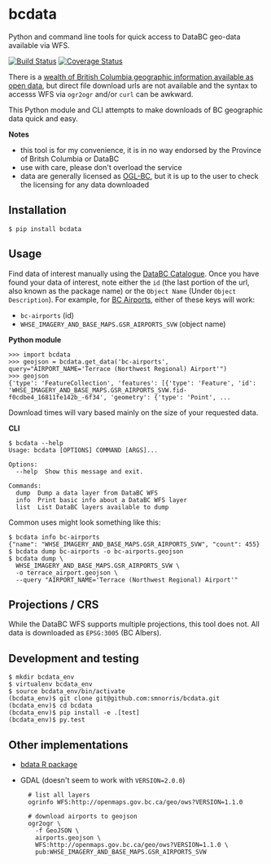 # bcdata

Python and command line tools for quick access to DataBC geo-data available via WFS.

[![Build Status](https://travis-ci.org/smnorris/bcdata.svg?branch=master)](https://travis-ci.org/smnorris/bcdata)
[![Coverage Status](https://coveralls.io/repos/github/smnorris/bcdata/badge.svg?branch=master)](https://coveralls.io/github/smnorris/bcdata?branch=master)

There is a [wealth of British Columbia geographic information available as open
data](https://catalogue.data.gov.bc.ca/dataset?download_audience=Public),
but direct file download urls are not available and the syntax to accesss WFS via `ogr2ogr` and/or `curl` can be awkward.

This Python module and CLI attempts to make downloads of BC geographic data quick and easy.


**Notes**

- this tool is for my convenience, it is in no way endorsed by the Province of Britsh Columbia or DataBC
- use with care, please don't overload the service
- data are generally licensed as [OGL-BC](http://www2.gov.bc.ca/gov/content/governments/about-the-bc-government/databc/open-data/open-government-license-bc), but it is up to the user to check the licensing for any data downloaded


## Installation

    $ pip install bcdata

## Usage

Find data of interest manually using the [DataBC Catalogue](https://catalogue.data.gov.bc.ca/dataset?download_audience=Public). Once you have found your data of interest, note either the `id` (the last portion of the url, also known as the package name) or the `Object Name` (Under `Object Description`). For example, for [BC Airports]( https://catalogue.data.gov.bc.ca/dataset/bc-airports), either of these keys will work:

- `bc-airports` (id)
- `WHSE_IMAGERY_AND_BASE_MAPS.GSR_AIRPORTS_SVW` (object name)

**Python module**

    >>> import bcdata
    >>> geojson = bcdata.get_data('bc-airports', query="AIRPORT_NAME='Terrace (Northwest Regional) Airport'")
    >>> geojson
    {'type': 'FeatureCollection', 'features': [{'type': 'Feature', 'id': 'WHSE_IMAGERY_AND_BASE_MAPS.GSR_AIRPORTS_SVW.fid-f0cdbe4_16811fe142b_-6f34', 'geometry': {'type': 'Point', ...

Download times will vary based mainly on the size of your requested data.

**CLI**

    $ bcdata --help
    Usage: bcdata [OPTIONS] COMMAND [ARGS]...

    Options:
      --help  Show this message and exit.

    Commands:
      dump  Dump a data layer from DataBC WFS
      info  Print basic info about a DataBC WFS layer
      list  List DataBC layers available to dump

Common uses might look something like this:

    $ bcdata info bc-airports
    {"name": "WHSE_IMAGERY_AND_BASE_MAPS.GSR_AIRPORTS_SVW", "count": 455}
    $ bcdata dump bc-airports -o bc-airports.geojson
    $ bcdata dump \
      WHSE_IMAGERY_AND_BASE_MAPS.GSR_AIRPORTS_SVW \
      -o terrace_airport.geojson \
      --query "AIRPORT_NAME='Terrace (Northwest Regional) Airport'"

## Projections / CRS

While the DataBC WFS supports multiple projections, this tool does not. All data is downloaded as `EPSG:3005` (BC Albers).


## Development and testing

    $ mkdir bcdata_env
    $ virtualenv bcdata_env
    $ source bcdata_env/bin/activate
    (bcdata_env)$ git clone git@github.com:smnorris/bcdata.git
    (bcdata_env)$ cd bcdata
    (bcdata_env)$ pip install -e .[test]
    (bcdata_env)$ py.test


## Other implementations
- [bdata R package](https://github.com/bcgov/bcdata)
- GDAL (doesn't seem to work with `VERSION=2.0.0`)

        # list all layers
        ogrinfo WFS:http://openmaps.gov.bc.ca/geo/ows?VERSION=1.1.0

        # download airports to geojson
        ogr2ogr \
          -f GeoJSON \
          airports.geojson \
          WFS:http://openmaps.gov.bc.ca/geo/ows?VERSION=1.1.0 \
          pub:WHSE_IMAGERY_AND_BASE_MAPS.GSR_AIRPORTS_SVW
